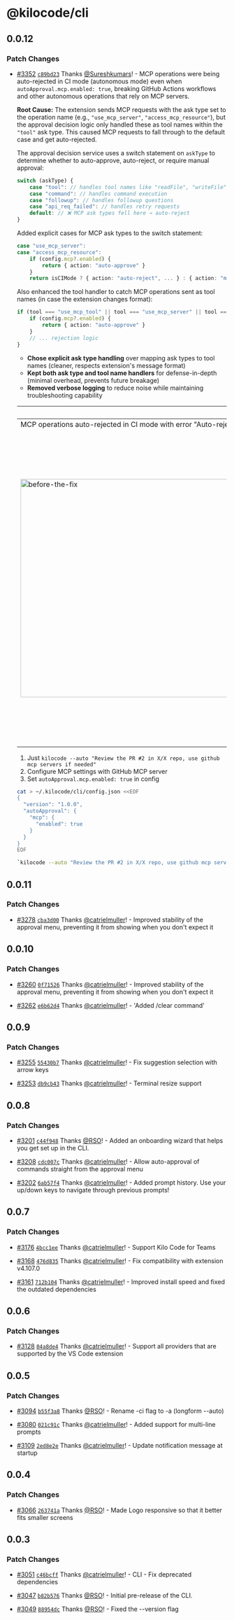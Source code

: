 # @kilocode/cli

## 0.0.12

### Patch Changes

- [#3352](https://github.com/Kilo-Org/kilocode/pull/3352) [`c89bd23`](https://github.com/Kilo-Org/kilocode/commit/c89bd23be4196e95f6577c37b149690832d0be97) Thanks [@Sureshkumars](https://github.com/Sureshkumars)! - MCP operations were being auto-rejected in CI mode (autonomous mode) even when `autoApproval.mcp.enabled: true`, breaking GitHub Actions workflows and other autonomous operations that rely on MCP servers.

    **Root Cause:** The extension sends MCP requests with the ask type set to the operation name (e.g., `"use_mcp_server"`, `"access_mcp_resource"`), but the approval decision logic only handled these as tool names within the `"tool"` ask type. This caused MCP requests to fall through to the default case and get auto-rejected.

    The approval decision service uses a switch statement on `askType` to determine whether to auto-approve, auto-reject, or require manual approval:

    ```typescript
    switch (askType) {
    	case "tool": // handles tool names like "readFile", "writeFile"
    	case "command": // handles command execution
    	case "followup": // handles followup questions
    	case "api_req_failed": // handles retry requests
    	default: // ❌ MCP ask types fell here → auto-reject
    }
    ```

    Added explicit cases for MCP ask types to the switch statement:

    ```typescript
    case "use_mcp_server":
    case "access_mcp_resource":
        if (config.mcp?.enabled) {
            return { action: "auto-approve" }
        }
        return isCIMode ? { action: "auto-reject", ... } : { action: "manual" }
    ```

    Also enhanced the tool handler to catch MCP operations sent as tool names (in case the extension changes format):

    ```typescript
    if (tool === "use_mcp_tool" || tool === "use_mcp_server" || tool === "access_mcp_resource") {
    	if (config.mcp?.enabled) {
    		return { action: "auto-approve" }
    	}
    	// ... rejection logic
    }
    ```

    - **Chose explicit ask type handling** over mapping ask types to tool names (cleaner, respects extension's message format)
    - **Kept both ask type and tool name handlers** for defense-in-depth (minimal overhead, prevents future breakage)
    - **Removed verbose logging** to reduce noise while maintaining troubleshooting capability

    | before                                                                                                                                       | after                                                                                                                                       |
    | -------------------------------------------------------------------------------------------------------------------------------------------- | ------------------------------------------------------------------------------------------------------------------------------------------- |
    | MCP operations auto-rejected in CI mode with error "Auto-rejected in CI mode"                                                                | MCP operations auto-approved when autoApproval.mcp.enabled: true                                                                            |
    | <img width="1444" height="499" alt="before-the-fix" src="https://github.com/user-attachments/assets/57e5820d-196c-4138-8b3d-1f185fc1db56" /> | <img width="1506" height="717" alt="after-the-fix" src="https://github.com/user-attachments/assets/a165aa9c-0018-47e4-a274-fed056716407" /> |

    1. Just `kilocode --auto "Review the PR #2 in X/X repo, use github mcp servers if needed"`
    2. Configure MCP settings with GitHub MCP server
    3. Set `autoApproval.mcp.enabled: true` in config

    ```bash
    cat > ~/.kilocode/cli/config.json <<EOF
    {
      "version": "1.0.0",
      "autoApproval": {
        "mcp": {
          "enabled": true
        }
      }
    }
    EOF

    `kilocode --auto "Review the PR #2 in X/X repo, use github mcp servers if needed"`

    ```

## 0.0.11

### Patch Changes

- [#3278](https://github.com/Kilo-Org/kilocode/pull/3278) [`cba3d00`](https://github.com/Kilo-Org/kilocode/commit/cba3d005766c88200a2d170770dcaeaef172dfbd) Thanks [@catrielmuller](https://github.com/catrielmuller)! - Improved stability of the approval menu, preventing it from showing when you don't expect it

## 0.0.10

### Patch Changes

- [#3260](https://github.com/Kilo-Org/kilocode/pull/3260) [`0f71526`](https://github.com/Kilo-Org/kilocode/commit/0f715267745a0458caa396736551b4b3bb374259) Thanks [@catrielmuller](https://github.com/catrielmuller)! - Improved stability of the approval menu, preventing it from showing when you don't expect it

- [#3262](https://github.com/Kilo-Org/kilocode/pull/3262) [`e6b62d4`](https://github.com/Kilo-Org/kilocode/commit/e6b62d45597aba9f08015fac9ced1c34ae779998) Thanks [@catrielmuller](https://github.com/catrielmuller)! - 'Added /clear command'

## 0.0.9

### Patch Changes

- [#3255](https://github.com/Kilo-Org/kilocode/pull/3255) [`55430b7`](https://github.com/Kilo-Org/kilocode/commit/55430b7965ae2aef12517375a0e0c0e7d8f2367c) Thanks [@catrielmuller](https://github.com/catrielmuller)! - Fix suggestion selection with arrow keys

- [#3253](https://github.com/Kilo-Org/kilocode/pull/3253) [`db9cb43`](https://github.com/Kilo-Org/kilocode/commit/db9cb4355ae0e4559e99066c78315ee3635a3543) Thanks [@catrielmuller](https://github.com/catrielmuller)! - Terminal resize support

## 0.0.8

### Patch Changes

- [#3201](https://github.com/Kilo-Org/kilocode/pull/3201) [`c44f948`](https://github.com/Kilo-Org/kilocode/commit/c44f9482fd024f38b7216a7f74b20a96445461a7) Thanks [@RSO](https://github.com/RSO)! - Added an onboarding wizard that helps you get set up in the CLI.

- [#3208](https://github.com/Kilo-Org/kilocode/pull/3208) [`cdc007c`](https://github.com/Kilo-Org/kilocode/commit/cdc007c1150d5210cc0b9c8e5c2b4c57efadfd44) Thanks [@catrielmuller](https://github.com/catrielmuller)! - Allow auto-approval of commands straight from the approval menu

- [#3202](https://github.com/Kilo-Org/kilocode/pull/3202) [`6ab57f4`](https://github.com/Kilo-Org/kilocode/commit/6ab57f441847e07dd6868a87913a41e0cb137fa8) Thanks [@catrielmuller](https://github.com/catrielmuller)! - Added prompt history. Use your up/down keys to navigate through previous prompts!

## 0.0.7

### Patch Changes

- [#3176](https://github.com/Kilo-Org/kilocode/pull/3176) [`4bcc1ee`](https://github.com/Kilo-Org/kilocode/commit/4bcc1ee557ae4b4244365a72679ec1f13332e856) Thanks [@catrielmuller](https://github.com/catrielmuller)! - Support Kilo Code for Teams

- [#3168](https://github.com/Kilo-Org/kilocode/pull/3168) [`476d835`](https://github.com/Kilo-Org/kilocode/commit/476d835b7ab9fee35e2832fe329b2256b36b78c7) Thanks [@catrielmuller](https://github.com/catrielmuller)! - Fix compatibility with extension v4.107.0

- [#3161](https://github.com/Kilo-Org/kilocode/pull/3161) [`712b104`](https://github.com/Kilo-Org/kilocode/commit/712b104acb323da51ac271b7eb95741b3cfa6d9d) Thanks [@catrielmuller](https://github.com/catrielmuller)! - Improved install speed and fixed the outdated dependencies

## 0.0.6

### Patch Changes

- [#3128](https://github.com/Kilo-Org/kilocode/pull/3128) [`04a8de4`](https://github.com/Kilo-Org/kilocode/commit/04a8de4367cdac6401001a906b01755373be5a80) Thanks [@catrielmuller](https://github.com/catrielmuller)! - Support all providers that are supported by the VS Code extension

## 0.0.5

### Patch Changes

- [#3094](https://github.com/Kilo-Org/kilocode/pull/3094) [`b55f3a8`](https://github.com/Kilo-Org/kilocode/commit/b55f3a8784df8efc1ff5f06d53a7c5998b4794ea) Thanks [@RSO](https://github.com/RSO)! - Rename -ci flag to -a (longform --auto)

- [#3080](https://github.com/Kilo-Org/kilocode/pull/3080) [`021c91c`](https://github.com/Kilo-Org/kilocode/commit/021c91c98ac8959f1de0f651d9bfd0e0ab885b17) Thanks [@catrielmuller](https://github.com/catrielmuller)! - Added support for multi-line prompts

- [#3109](https://github.com/Kilo-Org/kilocode/pull/3109) [`2ed8e2e`](https://github.com/Kilo-Org/kilocode/commit/2ed8e2ec655efd22a081fe299b02d05e95227637) Thanks [@catrielmuller](https://github.com/catrielmuller)! - Update notification message at startup

## 0.0.4

### Patch Changes

- [#3066](https://github.com/Kilo-Org/kilocode/pull/3066) [`263741a`](https://github.com/Kilo-Org/kilocode/commit/263741a88054cf57591e5e240dfcafc8bb5c97ee) Thanks [@RSO](https://github.com/RSO)! - Made Logo responsive so that it better fits smaller screens

## 0.0.3

### Patch Changes

- [#3051](https://github.com/Kilo-Org/kilocode/pull/3051) [`c46bcff`](https://github.com/Kilo-Org/kilocode/commit/c46bcffc3e02b114042c96929c151206f26b412c) Thanks [@catrielmuller](https://github.com/catrielmuller)! - CLI - Fix deprecated dependencies

- [#3047](https://github.com/Kilo-Org/kilocode/pull/3047) [`b82b576`](https://github.com/Kilo-Org/kilocode/commit/b82b5765cb2a8334b06d98df992bb6763ef1d786) Thanks [@RSO](https://github.com/RSO)! - Initial pre-release of the CLI.

- [#3049](https://github.com/Kilo-Org/kilocode/pull/3049) [`88954dc`](https://github.com/Kilo-Org/kilocode/commit/88954dc4cca1b59aa7dc145eb86861960e3a20e1) Thanks [@RSO](https://github.com/RSO)! - Fixed the --version flag

